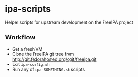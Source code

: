 ipa-scripts
===========

Helper scripts for upstream development on the FreeIPA project

Workflow
--------

* Get a fresh VM
* Clone the FreeIPA git tree from http://git.fedorahosted.org/cgit/freeipa.git
* Edit ```ipa-config.sh```
* Run any of ```ipa-SOMETHING.sh``` scripts
